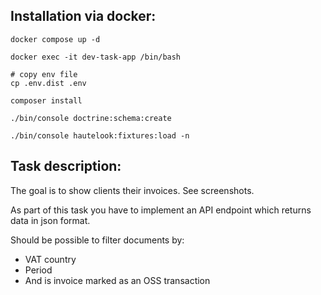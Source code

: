 ## Installation via docker:

```
docker compose up -d

docker exec -it dev-task-app /bin/bash

# copy env file
cp .env.dist .env

composer install

./bin/console doctrine:schema:create

./bin/console hautelook:fixtures:load -n
```

## Task description:
The goal is to show clients their invoices. See screenshots.

As part of this task you have to implement an API endpoint which returns data in json format.

Should be possible to filter documents by:
- VAT country
- Period
- And is invoice marked as an OSS transaction
